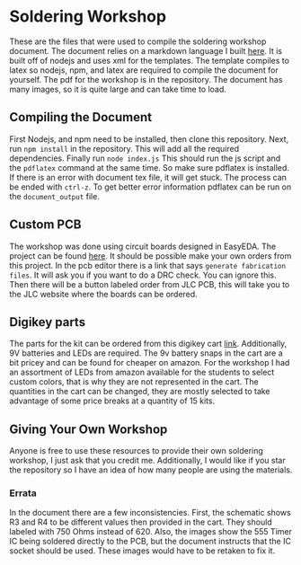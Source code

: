 # Soldering Workshop
These are the files that were used to compile the soldering workshop document. The document
relies on a markdown language I built [here](https://github.com/Henguin1001/Hentex). It is built
off of nodejs and uses xml for the templates. The template compiles to latex so nodejs, npm, and latex are
required to compile the document for yourself. The pdf for the workshop is in the repository.
The document has many images, so it is quite large and can take time to load.

## Compiling the Document
First Nodejs, and npm need to be installed, then clone this repository.
Next, run `npm install` in the repository. This will add all the required dependencies. Finally run  `node index.js`
This should run the js script and the `pdflatex` command at the same time. So make sure
pdflatex is installed. If there is an error with document tex file, it will get stuck. The process can be ended with `ctrl-z`.
To get better error information pdflatex can be run on the `document_output` file.

## Custom PCB
The workshop was done using circuit boards designed in EasyEDA. The project can be found [here](https://easyeda.com/henguin1001/soldering-workshop). It should
be possible make your own orders from this project. In the pcb editor there is a link that says `generate fabrication files`. It will ask you if you want to do a DRC check. You can ignore this. Then there will be a button labeled order from JLC PCB, this will take you to the JLC website where the boards can be ordered.

## Digikey parts
The parts for the kit can be ordered from this digikey cart [link](https://www.digikey.com/short/p7cw2n). Additionally, 9V batteries and LEDs
are required. The 9v battery snaps in the cart are a bit pricey and can be found for cheaper on amazon. For the workshop I had an assortment of LEDs from amazon available for the students to select custom colors, that is why they are not represented in the cart. The quantities in the cart can be changed, they are mostly selected to take advantage of some price breaks at a quantity of 15 kits.

## Giving Your Own Workshop
Anyone is free to use these resources to provide their own soldering workshop, I just ask that you credit me. Additionally, I would like if you star the
repository so I have an idea of how many people are using the materials.

### Errata
In the document there are a few inconsistencies. First, the schematic shows R3 and R4 to be different values then provided in the cart.
They should labeled with 750 Ohms instead of 620. Also, the images show the 555 Timer IC being soldered directly to the PCB, but the document instructs that
the IC socket should be used. These images would have to be retaken to fix it.

